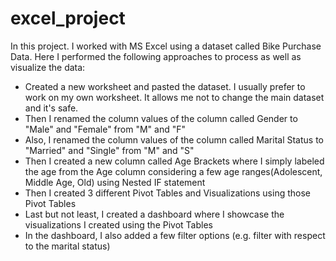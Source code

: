 # excel_project
In this project. I worked with MS Excel using a dataset called Bike Purchase Data. Here I performed the following approaches to process as well as visualize the data:

* Created a new worksheet and pasted the dataset. I usually prefer to work on my own worksheet. It allows me not to change the main dataset and it's safe.
* Then I renamed the column values of the column called Gender to "Male" and "Female" from "M" and "F"
* Also, I renamed the column values of the column called Marital Status to "Married" and "Single" from "M" and "S"
* Then I created a new column called Age Brackets where I simply labeled the age from the Age column considering a few age ranges(Adolescent, Middle Age, Old) using Nested IF statement
* Then I created 3 different Pivot Tables and Visualizations using those Pivot Tables
* Last but not least, I created a dashboard where I showcase the visualizations I created using the Pivot Tables
* In the dashboard, I also added a few filter options (e.g. filter with respect to the marital status)
